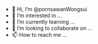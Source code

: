 - 👋 Hi, I’m @pornsawanWongsui
- 👀 I’m interested in ...
- 🌱 I’m currently learning ...
- 💞️ I’m looking to collaborate on ...
- 📫 How to reach me ...

<!---
pornsawanWongsui/pornsawanWongsui is a ✨ special ✨ repository because its `README.md` (this file) appears on your GitHub profile.
You can click the Preview link to take a look at your changes.
--->
